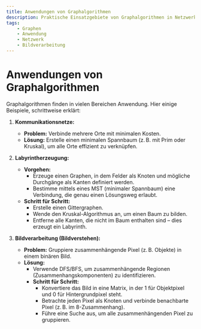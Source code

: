 ```yaml
---
title: Anwendungen von Graphalgorithmen  
description: Praktische Einsatzgebiete von Graphalgorithmen in Netzwerken, Labyrinthen und Bildverarbeitung – inklusive Schritt-für-Schritt Beispielen.  
tags:
    - Graphen
    - Anwendung
    - Netzwerk
    - Bildverarbeitung
---
```


# Anwendungen von Graphalgorithmen

Graphalgorithmen finden in vielen Bereichen Anwendung. Hier einige Beispiele, schrittweise erklärt:

1. **Kommunikationsnetze:**  
   - **Problem:** Verbinde mehrere Orte mit minimalen Kosten.  
   - **Lösung:** Erstelle einen minimalen Spannbaum (z. B. mit Prim oder Kruskal), um alle Orte effizient zu verknüpfen.

2. **Labyrintherzeugung:**  
   - **Vorgehen:**  
     - Erzeuge einen Graphen, in dem Felder als Knoten und mögliche Durchgänge als Kanten definiert werden.  
     - Bestimme mittels eines MST (minimaler Spannbaum) eine Verbindung, die genau einen Lösungsweg erlaubt.
   - **Schritt für Schritt:**  
     - Erstelle einen Gittergraphen.  
     - Wende den Kruskal-Algorithmus an, um einen Baum zu bilden.  
     - Entferne alle Kanten, die nicht im Baum enthalten sind – dies erzeugt ein Labyrinth.

3. **Bildverarbeitung (Bildverstehen):**  
   - **Problem:** Gruppiere zusammenhängende Pixel (z. B. Objekte) in einem binären Bild.  
   - **Lösung:**  
     - Verwende DFS/BFS, um zusammenhängende Regionen (Zusammenhangskomponenten) zu identifizieren.  
     - **Schritt für Schritt:**  
       - Konvertiere das Bild in eine Matrix, in der 1 für Objektpixel und 0 für Hintergrundpixel steht.  
       - Betrachte jeden Pixel als Knoten und verbinde benachbarte Pixel (z. B. im 8-Zusammenhang).  
       - Führe eine Suche aus, um alle zusammenhängenden Pixel zu gruppieren.

